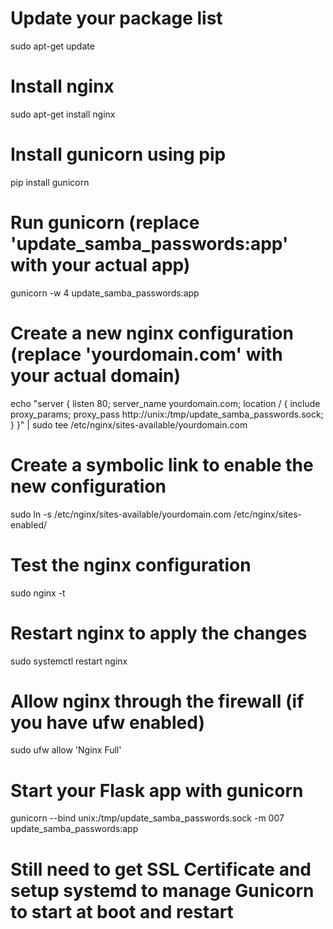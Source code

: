 # Update your package list
sudo apt-get update

# Install nginx
sudo apt-get install nginx

# Install gunicorn using pip
pip install gunicorn

# Run gunicorn (replace 'update_samba_passwords:app' with your actual app)
gunicorn -w 4 update_samba_passwords:app

# Create a new nginx configuration (replace 'yourdomain.com' with your actual domain)
echo "server {
    listen 80;
    server_name yourdomain.com;
    location / {
        include proxy_params;
        proxy_pass http://unix:/tmp/update_samba_passwords.sock;
    }
}" | sudo tee /etc/nginx/sites-available/yourdomain.com

# Create a symbolic link to enable the new configuration
sudo ln -s /etc/nginx/sites-available/yourdomain.com /etc/nginx/sites-enabled/

# Test the nginx configuration
sudo nginx -t

# Restart nginx to apply the changes
sudo systemctl restart nginx

# Allow nginx through the firewall (if you have ufw enabled)
sudo ufw allow 'Nginx Full'

# Start your Flask app with gunicorn
gunicorn --bind unix:/tmp/update_samba_passwords.sock -m 007 update_samba_passwords:app


# Still need to get SSL Certificate and setup systemd to manage Gunicorn to start at boot and restart